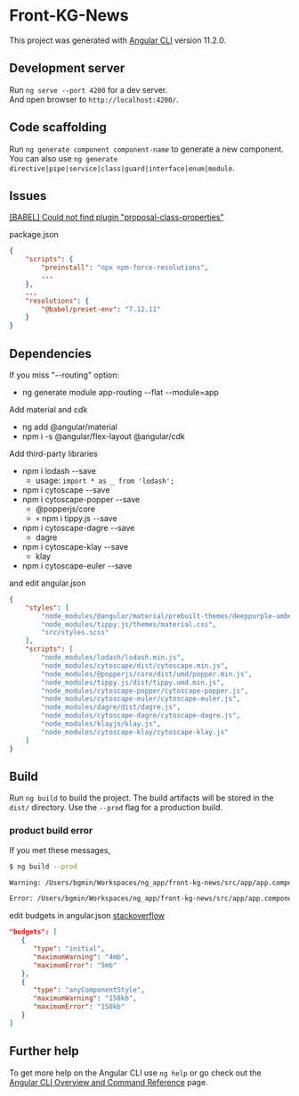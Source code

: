 # Front-KG-News

This project was generated with [Angular CLI](https://github.com/angular/angular-cli) version 11.2.0.


## Development server

Run `ng serve --port 4200` for a dev server. <br>
And open browser to `http://localhost:4200/`.


## Code scaffolding

Run `ng generate component component-name` to generate a new component. You can also use `ng generate directive|pipe|service|class|guard|interface|enum|module`.


## Issues

[\[BABEL\] Could not find plugin "proposal-class-properties"](https://github.com/babel/babel/issues/12247)

package.json

```json
{
    "scripts": {
        "preinstall": "npx npm-force-resolutions",
        ...
    },
    ...
    "resolutions": {
        "@babel/preset-env": "7.12.11"
    }
}
```

## Dependencies

If you miss "--routing" option:

* ng generate module app-routing --flat --module=app

Add material and cdk

* ng add @angular/material
* npm i -s @angular/flex-layout @angular/cdk

Add third-party libraries

* npm i lodash --save
  * usage: `import * as _ from 'lodash';`
* npm i cytoscape --save
* npm i cytoscape-popper --save
  * @popperjs/core
  * `+` npm i tippy.js --save
* npm i cytoscape-dagre --save
  * dagre
* npm i cytoscape-klay --save
  * klay
* npm i cytoscape-euler --save

and edit angular.json

```json
{
    "styles": [
        "node_modules/@angular/material/prebuilt-themes/deeppurple-amber.css",
        "node_modules/tippy.js/themes/material.css",
        "src/styles.scss"
    ],
    "scripts": [
        "node_modules/lodash/lodash.min.js",
        "node_modules/cytoscape/dist/cytoscape.min.js",
        "node_modules/@popperjs/core/dist/umd/popper.min.js",
        "node_modules/tippy.js/dist/tippy.umd.min.js",
        "node_modules/cytoscape-popper/cytoscape-popper.js",
        "node_modules/cytoscape-euler/cytoscape-euler.js",
        "node_modules/dagre/dist/dagre.js",
        "node_modules/cytoscape-dagre/cytoscape-dagre.js",
        "node_modules/klayjs/klay.js",
        "node_modules/cytoscape-klay/cytoscape-klay.js"
    ]
}
```


## Build

Run `ng build` to build the project. The build artifacts will be stored in the `dist/` directory. Use the `--prod` flag for a production build.

### product build error

If you met these messages,

```bash
$ ng build --prod

Warning: /Users/bgmin/Workspaces/ng_app/front-kg-news/src/app/app.component.scss exceeded maximum budget. Budget 6.00 kB was not met by 7.86 kB with a total of 13.86 kB.

Error: /Users/bgmin/Workspaces/ng_app/front-kg-news/src/app/app.component.scss exceeded maximum budget. Budget 10.00 kB was not met by 3.86 kB with a total of 13.86 kB.
```

edit budgets in angular.json [stackoverflow](https://stackoverflow.com/a/65432433)

```json
"budgets": [
   {
      "type": "initial",
      "maximumWarning": "4mb",
      "maximumError": "5mb"
   },
   {
      "type": "anyComponentStyle",
      "maximumWarning": "150kb",
      "maximumError": "150kb"
   }
]
```


## Further help

To get more help on the Angular CLI use `ng help` or go check out the [Angular CLI Overview and Command Reference](https://angular.io/cli) page.
